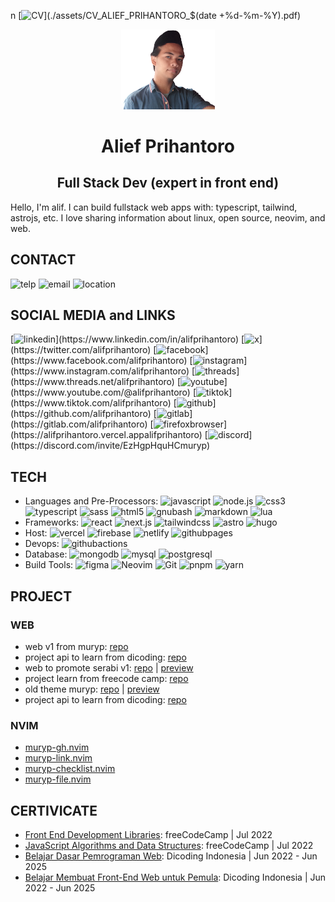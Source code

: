 n
[![CV](https://img.shields.io/badge/CV-Download-informational?style=flat&logo=googledocs&logoColor=white&color=rgb(0,0,139,.5)&labelColor=00008b)](./assets/CV_ALIEF_PRIHANTORO_$(date +%d-%m-%Y).pdf)


<div align="center">
  <img width='150px' src="assets/profile/curr.png" />
<h1>
Alief Prihantoro
</h1>
<h2 align="center">Full Stack Dev (expert in front end)</h2>
</div>
Hello, I'm alif. I can build fullstack web apps with: typescript, tailwind, astrojs, etc. I love sharing information about linux, open source, neovim, and web.
<br/>

## CONTACT
![telp](https://img.shields.io/badge/+6283_8293_83123-Call_Me!-informational?style=flat&logo=whatsapp&logoColor=white&color=rgb(0,0,139,.5)&labelColor=00008b)
![email](https://img.shields.io/badge/alifprihantoro@gmail.com-Email_Me!-informational?style=flat&logo=gmail&logoColor=white&color=rgb(0,0,139,.5)&labelColor=00008b)
![location](https://img.shields.io/badge/Indonesia,-Central_Java-informational?style=flat&logo=google-maps&logoColor=white&color=rgb(0,0,139,.5)&labelColor=00008b)

## SOCIAL MEDIA and LINKS
[![linkedin](https://img.shields.io/badge/alifprihantoro-visit-informational?style=flat&logo=linkedin&logoColor=white&color=rgb(0,0,139,.5)&labelColor=00008b)](https://www.linkedin.com/in/alifprihantoro)  [![x](https://img.shields.io/badge/alifprihantoro-visit-informational?style=flat&logo=x&logoColor=white&color=rgb(0,0,139,.5)&labelColor=00008b)](https://twitter.com/alifprihantoro)  [![facebook](https://img.shields.io/badge/alifprihantoro-visit-informational?style=flat&logo=facebook&logoColor=white&color=rgb(0,0,139,.5)&labelColor=00008b)](https://www.facebook.com/alifprihantoro)  [![instagram](https://img.shields.io/badge/alifprihantoro-visit-informational?style=flat&logo=instagram&logoColor=white&color=rgb(0,0,139,.5)&labelColor=00008b)](https://www.instagram.com/alifprihantoro)  [![threads](https://img.shields.io/badge/alifprihantoro-visit-informational?style=flat&logo=threads&logoColor=white&color=rgb(0,0,139,.5)&labelColor=00008b)](https://www.threads.net/alifprihantoro)  [![youtube](https://img.shields.io/badge/alifprihantoro-visit-informational?style=flat&logo=youtube&logoColor=white&color=rgb(0,0,139,.5)&labelColor=00008b)](https://www.youtube.com/@alifprihantoro)  [![tiktok](https://img.shields.io/badge/alifprihantoro-visit-informational?style=flat&logo=tiktok&logoColor=white&color=rgb(0,0,139,.5)&labelColor=00008b)](https://www.tiktok.com/alifprihantoro)  [![github](https://img.shields.io/badge/alifprihantoro-visit-informational?style=flat&logo=github&logoColor=white&color=rgb(0,0,139,.5)&labelColor=00008b)](https://github.com/alifprihantoro)  [![gitlab](https://img.shields.io/badge/alifprihantoro-visit-informational?style=flat&logo=gitlab&logoColor=white&color=rgb(0,0,139,.5)&labelColor=00008b)](https://gitlab.com/alifprihantoro)  [![firefoxbrowser](https://img.shields.io/badge/alifprihantoro-visit-informational?style=flat&logo=firefoxbrowser&logoColor=white&color=rgb(0,0,139,.5)&labelColor=00008b)](https://alifprihantoro.vercel.appalifprihantoro)  [![discord](https://img.shields.io/badge/muryp-visit-informational?style=flat&logo=discord&logoColor=white&color=rgb(0,0,139,.5)&labelColor=00008b)](https://discord.com/invite/EzHgpHquHCmuryp)

## TECH
- Languages and Pre-Processors: ![javascript](https://img.shields.io/badge/-javascript-00008b?style=flat&logo=javascript&logoColor=white&color=rgb(0,0,139,.5)&labelColor=00008b) ![node.js](https://img.shields.io/badge/-node.js-00008b?style=flat&logo=node.js&logoColor=white&color=rgb(0,0,139,.5)&labelColor=00008b) ![css3](https://img.shields.io/badge/-css3-00008b?style=flat&logo=css3&logoColor=white&color=rgb(0,0,139,.5)&labelColor=00008b) ![typescript](https://img.shields.io/badge/-typescript-00008b?style=flat&logo=typescript&logoColor=white&color=rgb(0,0,139,.5)&labelColor=00008b) ![sass](https://img.shields.io/badge/-sass-00008b?style=flat&logo=sass&logoColor=white&color=rgb(0,0,139,.5)&labelColor=00008b) ![html5](https://img.shields.io/badge/-html5-00008b?style=flat&logo=html5&logoColor=white&color=rgb(0,0,139,.5)&labelColor=00008b) ![gnubash](https://img.shields.io/badge/-gnubash-00008b?style=flat&logo=gnubash&logoColor=white&color=rgb(0,0,139,.5)&labelColor=00008b) ![markdown](https://img.shields.io/badge/-markdown-00008b?style=flat&logo=markdown&logoColor=white&color=rgb(0,0,139,.5)&labelColor=00008b) ![lua](https://img.shields.io/badge/-lua-00008b?style=flat&logo=lua&logoColor=white&color=rgb(0,0,139,.5)&labelColor=00008b)
- Frameworks: ![react](https://img.shields.io/badge/-react-00008b?style=flat&logo=react&logoColor=white&color=rgb(0,0,139,.5)&labelColor=00008b) ![next.js](https://img.shields.io/badge/-next.js-00008b?style=flat&logo=next.js&logoColor=white&color=rgb(0,0,139,.5)&labelColor=00008b) ![tailwindcss](https://img.shields.io/badge/-tailwindcss-00008b?style=flat&logo=tailwindcss&logoColor=white&color=rgb(0,0,139,.5)&labelColor=00008b) ![astro](https://img.shields.io/badge/-astro-00008b?style=flat&logo=astro&logoColor=white&color=rgb(0,0,139,.5)&labelColor=00008b) ![hugo](https://img.shields.io/badge/-hugo-00008b?style=flat&logo=hugo&logoColor=white&color=rgb(0,0,139,.5)&labelColor=00008b)
- Host: ![vercel](https://img.shields.io/badge/-vercel-00008b?style=flat&logo=vercel&logoColor=white&color=rgb(0,0,139,.5)&labelColor=00008b) ![firebase](https://img.shields.io/badge/-firebase-00008b?style=flat&logo=firebase&logoColor=white&color=rgb(0,0,139,.5)&labelColor=00008b) ![netlify](https://img.shields.io/badge/-netlify-00008b?style=flat&logo=netlify&logoColor=white&color=rgb(0,0,139,.5)&labelColor=00008b) ![githubpages](https://img.shields.io/badge/-githubpages-00008b?style=flat&logo=githubpages&logoColor=white&color=rgb(0,0,139,.5)&labelColor=00008b)
- Devops: ![githubactions](https://img.shields.io/badge/-githubactions-00008b?style=flat&logo=githubactions&logoColor=white&color=rgb(0,0,139,.5)&labelColor=00008b)
- Database: ![mongodb](https://img.shields.io/badge/-mongodb-00008b?style=flat&logo=mongodb&logoColor=white&color=rgb(0,0,139,.5)&labelColor=00008b) ![mysql](https://img.shields.io/badge/-mysql-00008b?style=flat&logo=mysql&logoColor=white&color=rgb(0,0,139,.5)&labelColor=00008b) ![postgresql](https://img.shields.io/badge/-postgresql-00008b?style=flat&logo=postgresql&logoColor=white&color=rgb(0,0,139,.5)&labelColor=00008b)
- Build Tools: ![figma](https://img.shields.io/badge/-figma-00008b?style=flat&logo=figma&logoColor=white&color=rgb(0,0,139,.5)&labelColor=00008b) ![Neovim](https://img.shields.io/badge/-Neovim-00008b?style=flat&logo=Neovim&logoColor=white&color=rgb(0,0,139,.5)&labelColor=00008b) ![Git](https://img.shields.io/badge/-Git-00008b?style=flat&logo=Git&logoColor=white&color=rgb(0,0,139,.5)&labelColor=00008b) ![pnpm](https://img.shields.io/badge/-pnpm-00008b?style=flat&logo=pnpm&logoColor=white&color=rgb(0,0,139,.5)&labelColor=00008b) ![yarn](https://img.shields.io/badge/-yarn-00008b?style=flat&logo=yarn&logoColor=white&color=rgb(0,0,139,.5)&labelColor=00008b)

## PROJECT
### WEB
- web v1 from muryp: [repo](https://github.com/muryp/web)
- project api to learn from dicoding: [repo](https://github.com/alifprihantoro/dicoding-restaurant-app)
- web to promote serabi v1: [repo](https://github.com/alifprihantoro/serabi) | [preview](https://bicor.netlify.com)
- project learn from freecode camp: [repo](https://github.com/alifprihantoro/freecode-camp)
- old theme muryp: [repo](https://github.com/alifprihantoro/muryp-new) | [preview](https://muryp.netlify.com)
- project api to learn from dicoding: [repo](https://github.com/alifprihantoro/tugas-dicoding-bakend-api-book-app)
### NVIM
- [muryp-gh.nvim](https://github.com/muryp/muryp-gh.nvim)
- [muryp-link.nvim](https://github.com/muryp/muryp-link.nvim)
- [muryp-checklist.nvim](https://github.com/muryp/muryp-checklist.nvim)
- [muryp-file.nvim](https://github.com/muryp/muryp-file.nvim)

## CERTIVICATE
- [Front End Development Libraries](https://freecodecamp.org/certification/alifmuryp/front-end-development-libraries): freeCodeCamp | Jul 2022
- [JavaScript Algorithms and Data Structures](https://freecodecamp.org/certification/alifmuryp/javascript-algorithms-and-data-structures): freeCodeCamp | Jul 2022
- [Belajar Dasar Pemrograman Web](https://www.dicoding.com/certificates/6RPND1DWRZ2M): Dicoding Indonesia | Jun 2022 - Jun 2025
- [Belajar Membuat Front-End Web untuk Pemula](https://www.dicoding.com/certificates/4EXG5Q5NEXRL): Dicoding Indonesia | Jun 2022 - Jun 2025
